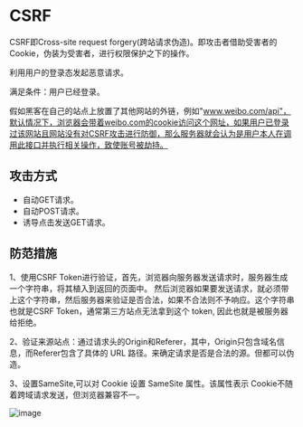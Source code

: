 # CSRF
CSRF即Cross-site request forgery(跨站请求伪造)。即攻击者借助受害者的Cookie，伪装为受害者，进行权限保护之下的操作。

利用用户的登录态发起恶意请求。

满足条件：用户已经登录。

假如黑客在自己的站点上放置了其他网站的外链，例如"www.weibo.com/api"，默认情况下，浏览器会带着weibo.com的cookie访问这个网址，如果用户已登录过该网站且网站没有对CSRF攻击进行防御，那么服务器就会认为是用户本人在调用此接口并执行相关操作，致使账号被劫持。

## 攻击方式
- 自动GET请求。
- 自动POST请求。
- 诱导点击发送GET请求。

## 防范措施
1、使用CSRF Token进行验证，首先，浏览器向服务器发送请求时，服务器生成一个字符串，将其植入到返回的页面中。
然后浏览器如果要发送请求，就必须带上这个字符串，然后服务器来验证是否合法，如果不合法则不予响应。这个字符串也就是CSRF Token，通常第三方站点无法拿到这个 token, 因此也就是被服务器给拒绝。

2、验证来源站点：通过请求头的Origin和Referer，其中，Origin只包含域名信息，而Referer包含了具体的 URL 路径。来确定请求是否是合法的源。但都可以伪造。

3、设置SameSite,可以对 Cookie 设置 SameSite 属性。该属性表示 Cookie不随着跨域请求发送，但浏览器兼容不一。


![image](https://segmentfault.com/img/remote/1460000012693783?w=904&h=739)